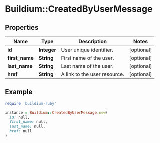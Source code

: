 # Buildium::CreatedByUserMessage

## Properties

| Name | Type | Description | Notes |
| ---- | ---- | ----------- | ----- |
| **id** | **Integer** | User unique identifier. | [optional] |
| **first_name** | **String** | First name of the user. | [optional] |
| **last_name** | **String** | Last name of the user. | [optional] |
| **href** | **String** | A link to the user resource. | [optional] |

## Example

```ruby
require 'buildium-ruby'

instance = Buildium::CreatedByUserMessage.new(
  id: null,
  first_name: null,
  last_name: null,
  href: null
)
```

